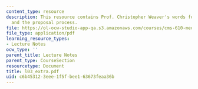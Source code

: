 ```yaml
---
content_type: resource
description: This resource contains Prof. Christopher Weaver's words for concept development
  and the proposal process.
file: https://ol-ocw-studio-app-qa.s3.amazonaws.com/courses/cms-610-media-industries-and-systems-spring-2006/c6b453123eee1f5fbee163673feaa36b_l03_extra.pdf
file_type: application/pdf
learning_resource_types:
- Lecture Notes
ocw_type: ''
parent_title: Lecture Notes
parent_type: CourseSection
resourcetype: Document
title: l03_extra.pdf
uid: c6b45312-3eee-1f5f-bee1-63673feaa36b
---
```

